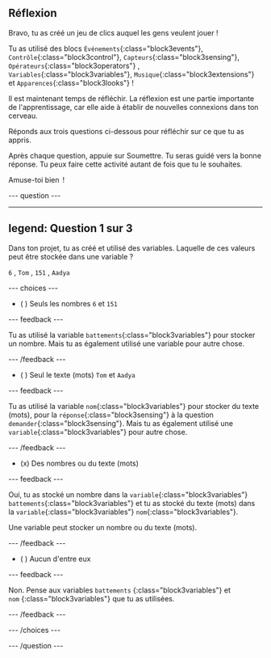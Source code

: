## Réflexion

Bravo, tu as créé un jeu de clics auquel les gens veulent jouer !

Tu as utilisé des blocs `Événements`{:class="block3events"}, `Contrôle`{:class="block3control"}, `Capteurs`{:class="block3sensing"}, `Opérateurs`{:class="block3operators"} , `Variables`{:class="block3variables"}, `Musique`{:class="block3extensions"} et `Apparences`{:class="block3looks"} !

Il est maintenant temps de réfléchir. La réflexion est une partie importante de l'apprentissage, car elle aide à établir de nouvelles connexions dans ton cerveau.

Réponds aux trois questions ci-dessous pour réfléchir sur ce que tu as appris.

Après chaque question, appuie sur Soumettre. Tu seras guidé vers la bonne réponse. Tu peux faire cette activité autant de fois que tu le souhaites.

Amuse-toi bien  !

--- question ---

---
legend: Question 1 sur 3
---

Dans ton projet, tu as créé et utilisé des variables. Laquelle de ces valeurs peut être stockée dans une variable ?

`6` , `Tom` , `151` , `Aadya`

--- choices ---

- ( ) Seuls les nombres `6` et `151`

 --- feedback ---

 Tu as utilisé la variable `battements`{:class="block3variables"} pour stocker un nombre. Mais tu as également utilisé une variable pour autre chose.

 --- /feedback ---

- ( ) Seul le texte (mots) `Tom` et `Aadya`

 --- feedback ---

 Tu as utilisé la variable `nom`{:class="block3variables"} pour stocker du texte (mots), pour la `réponse`{:class="block3sensing"} à la question `demander`{:class="block3sensing"}. Mais tu as également utilisé une `variable`{:class="block3variables"} pour autre chose.

 --- /feedback ---

- (x) Des nombres ou du texte (mots)

 --- feedback ---

 Oui, tu as stocké un nombre dans la `variable`{:class="block3variables"} `battements`{:class="block3variables"} et tu as stocké du texte (mots) dans la `variable`{:class="block3variables"} `nom`{:class="block3variables"}.

 Une variable peut stocker un nombre ou du texte (mots).

 --- /feedback ---

- ( ) Aucun d'entre eux

 --- feedback ---

Non. Pense aux variables `battements` {:class="block3variables"} et `nom` {:class="block3variables"} que tu as utilisées.

 --- /feedback ---

--- /choices ---

--- /question ---
